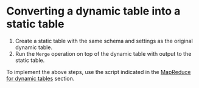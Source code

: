 # Converting a dynamic table into a static table

1. Create a static table with the same schema and settings as the original dynamic table.
2. Run the `Merge` operation on top of the dynamic table with output to the static table.

To implement the above steps, use the script indicated in the [MapReduce for dynamic tables](../../../../user-guide/dynamic-tables/mapreduce.md) section.
